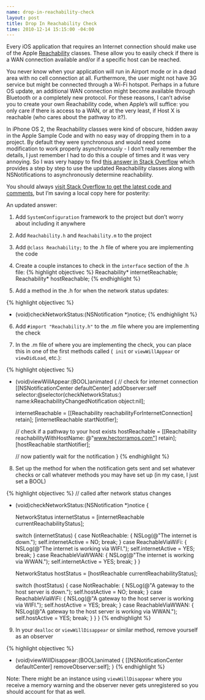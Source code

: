 ```yaml
--- 
name: drop-in-reachability-check
layout: post
title: Drop In Reachability Check
time: 2010-12-14 15:15:00 -04:00
---
```


Every iOS application that requires an Internet connection should make use of the Apple [Reachability](http://developer.apple.com/library/ios/#samplecode/Reachability/Introduction/Intro.html) classes. These allow you to easily check if there is a WAN connection available and/or if a specific host can be reached.
<!--more-->
You never know when your application will run in Airport mode or in a dead area with no cell connection at all. Furthermore, the user might not have 3G service but might be connected through a Wi-Fi hotspot. Perhaps in a future OS update, an additional WAN connection might become available through Bluetooth or a completely new protocol. For these reasons, I can&#8217;t advise you to create your own Reachability code, when Apple&#8217;s will suffice: you only care if there is access to a WAN, or at the very least, if Host X is reachable (who cares about the pathway to it?).

In iPhone OS 2, the Reachability classes were kind of obscure, hidden away in the Apple Sample Code and with no easy way of dropping them in to a project. By default they were synchronous and would need some modification to work properly asynchronously - I don&#8217;t really remember the details, I just remember I had to do this a couple of times and it was very annoying. So I was very happy to find [this answer in Stack Overflow](http://stackoverflow.com/questions/1083701/how-to-check-for-an-active-internet-connection-on-iphone-sdk/3597085#3597085) which provides a step by step to use the updated Reachability classes along with NSNotifications to asynchronously determine reachability.

You should always [visit Stack Overflow to get the latest code and comments](http://stackoverflow.com/questions/1083701/how-to-check-for-an-active-internet-connection-on-iphone-sdk/3597085#3597085), but I&#8217;m saving a local copy here for posterity:

An updated answer:

1) Add `SystemConfiguration` framework to the project but don&#8217;t worry about including it anywhere

2) Add `Reachability.h` and `Reachability.m` to the project

3) Add `@class Reachability;` to the .h file of where you are implementing the code

4) Create a couple instances to check in the `interface` section of the .h file:
{% highlight objectivec %}
Reachability* internetReachable;
Reachability* hostReachable;
{% endhighlight %}	


5) Add a method in the .h for when the network status updates:

{% highlight objectivec %}
- (void)checkNetworkStatus:(NSNotification *)notice;
{% endhighlight %} 
	

6) Add `#import "Reachability.h"` to the .m file where you are implementing the check

7) In the .m file of where you are implementing the check, you can place this in one of the first methods called (`
init` or `viewWillAppear` or `viewDidLoad`, etc.):

{% highlight objectivec %}
- (void)viewWillAppear:(BOOL)animated {
  // check for internet connection
  [[NSNotificationCenter defaultCenter] 
    addObserver:self 
	selector:@selector(checkNetworkStatus:) 
	name:kReachabilityChangedNotification 
	object:nil];

  internetReachable = [[Reachability reachabilityForInternetConnection] retain];
  [internetReachable startNotifier];

  // check if a pathway to your host exists
  hostReachable = [[Reachability reachabilityWithHostName: @"www.hectorramos.com"] retain];
  [hostReachable startNotifier];

  // now patiently wait for the notification
}
{% endhighlight %}
	
	
8) Set up the method for when the notification gets sent and set whatever checks or call whatever methods you may have set up (in my case, I just set a BOOL)

{% highlight objectivec %}
// called after network status changes
- (void)checkNetworkStatus:(NSNotification *)notice {

  NetworkStatus internetStatus = [internetReachable currentReachabilityStatus];
 
  switch (internetStatus) {
    case NotReachable: {
      NSLog(@"The internet is down.");
      self.internetActive = NO;
      break;
    }
    case ReachableViaWiFi: {
      NSLog(@"The internet is working via WIFI.");
      self.internetActive = YES;
      break;
    }
    case ReachableViaWWAN: {
      NSLog(@"The internet is working via WWAN.");
      self.internetActive = YES;
      break;
    }
  }

  NetworkStatus hostStatus = [hostReachable currentReachabilityStatus];
  
  switch (hostStatus) {
    case NotReachable: {
      NSLog(@"A gateway to the host server is down.");
      self.hostActive = NO;
      break;
    }
    case ReachableViaWiFi: {
      NSLog(@"A gateway to the host server is working via WIFI.");
      self.hostActive = YES;
      break;
    }
    case ReachableViaWWAN: {
      NSLog(@"A gateway to the host server is working via WWAN.");
      self.hostActive = YES;
      break;
    }
  }
}
{% endhighlight %}


9) In your `dealloc` or `viewWillDisappear` or similar method, remove yourself as an observer

{% highlight objectivec %}
- (void)viewWillDisappear:(BOOL)animated {
  [[NSNotificationCenter defaultCenter] removeObserver:self];
}
{% endhighlight %}


Note: There might be an instance using `viewWillDisappear` where you receive a memory warning and the observer never gets unregistered so you should account for that as well.
